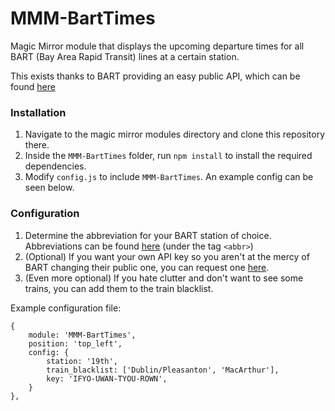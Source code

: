 # MMM-BartTimes

Magic Mirror module that displays the upcoming departure times for all BART (Bay Area Rapid Transit) lines at a certain station.

This exists thanks to BART providing an easy public API, which can be found [here](http://api.bart.gov/docs/overview/index.aspx)

### Installation
1. Navigate to the magic mirror modules directory and clone this repository there.
2. Inside the `MMM-BartTimes` folder, run `npm install` to install the required dependencies.
3. Modify `config.js` to include `MMM-BartTimes`. An example config can be seen below.

### Configuration

1. Determine the abbreviation for your BART station of choice.
Abbreviations can be found [here](http://api.bart.gov/api/stn.aspx?cmd=stns&key=MW9S-E7SL-26DU-VV8V) (under the tag `<abbr>`)
2. (Optional) If you want your own API key so you aren't at the mercy of BART changing their public one, you can request one [here](http://api.bart.gov/api/register.aspx).
3. (Even more optional) If you hate clutter and don't want to see some trains, you can add them to the train blacklist.

Example configuration file:
```
{
	module: 'MMM-BartTimes',
	position: 'top_left',
	config: {
		station: '19th',
		train_blacklist: ['Dublin/Pleasanton', 'MacArthur'],
		key: 'IFYO-UWAN-TYOU-ROWN',
	}
},
```
